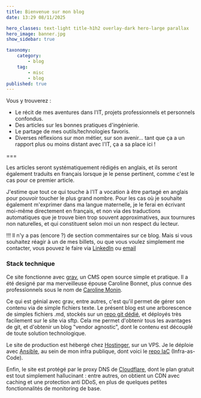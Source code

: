 ```yaml
---
title: Bienvenue sur mon blog
date: 13:29 08/11/2025

hero_classes: text-light title-h1h2 overlay-dark hero-large parallax
hero_image: banner.jpg
show_sidebar: true

taxonomy:
    category: 
        - blog
    tag: 
        - misc
        - blog
published: true
---
```


Vous y trouverez :
- Le récit de mes aventures dans l'IT, projets professionnels et personnels confondus.
- Des articles sur les bonnes pratiques d'ingénierie.
- Le partage de mes outils/technologies favoris.
- Diverses réflexions sur mon métier, sur son avenir... tant que ça a un rapport plus ou moins distant avec l'IT, ça a sa place ici !

===

Les articles seront systématiquement rédigés en anglais, et ils seront également traduits en français lorsque je le pense pertinent, comme c'est le cas pour ce premier article.

J'estime que tout ce qui touche à l'IT a vocation à être partagé en anglais pour pouvoir toucher le plus grand nombre. Pour les cas où je souhaite également m'exprimer dans ma langue maternelle, je le ferai en écrivant moi-même directement en français, et non via des traductions automatiques que je trouve bien trop souvent approximatives, aux tournures non naturelles, et qui constituent selon moi un non respect du lecteur.

!!! Il n'y a pas (encore ?) de section commentaires sur ce blog. Mais si vous souhaitez réagir à un de mes billets, ou que vous voulez simplement me contacter, vous pouvez le faire via [LinkedIn](https://www.linkedin.com/in/quentin-bonnet-1235a8b8/) ou [email](mailto:quentin@bonnet.software)

### Stack technique

Ce site fonctionne avec [grav](https://github.com/getgrav/grav), un CMS open source simple et pratique. Il a été designé par ma merveilleuse épouse Caroline Bonnet, plus connue des professionnels sous le nom de [Caroline Monin](https://cmonin.dev).

Ce qui est génial avec grav, entre autres, c'est qu'il permet de gérer son contenu via de simple fichiers texte. Le présent blog est une arborescence de simples fichiers .md, stockés sur un [repo git dédié](https://github.com/le-quentin/blog), et déployés très facilement sur le site via sftp. Cela me permet d'obtenir tous les avantages de git, et d'obtenir un blog "vendor agnostic", dont le contenu est découplé de toute solution technologique.

Le site de production est hébergé chez [Hostinger](https://www.hostinger.com), sur un VPS. Je le déploie avec [Ansible](https://docs.ansible.com), au sein de mon infra publique, dont voici le [repo IaC](https://github.com/le-quentin/public-infra) (Infra-as-Code).

Enfin, le site est protégé par le proxy DNS de [Cloudflare](https://www.cloudflare.com), dont le plan gratuit est tout simplement hallucinant : entre autres, on obtient un CDN avec caching et une protection anti DDoS, en plus de quelques petites fonctionnalités de monitoring de base.
